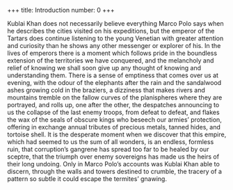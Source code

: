 +++
title: Introduction
number: 0
+++

Kublai Khan does not necessarily believe everything Marco Polo says when he describes the cities visited on his expeditions, but the emperor of the Tartars does continue listening to the young Venetian with greater attention and curiosity than he shows any other messenger or explorer of his. In the lives of emperors there is a moment which follows pride in the boundless extension of the territories we have conquered, and the melancholy and relief of knowing we shall soon give up any thought of knowing and understanding them. There is a sense of emptiness that comes over us at evening, with the odour of the elephants after the rain and the sandalwood ashes growing cold in the braziers, a dizziness that makes rivers and mountains tremble on the fallow curves of the planispheres where they are portrayed, and rolls up, one after the other, the despatches announcing to us the collapse of the last enemy troops, from defeat to defeat, and flakes the wax of the seals of obscure kings who beseech our armies’ protection, offering in exchange annual tributes of precious metals, tanned hides, and tortoise shell. It is the desperate moment when we discover that this empire, which had seemed to us the sum of all wonders, is an endless, formless ruin, that corruption’s gangrene has spread too far to be healed by our sceptre, that the triumph over enemy sovereigns has made us the heirs of their long undoing. Only in Marco Polo’s accounts was Kublai Khan able to discern, through the walls and towers destined to crumble, the tracery of a pattern so subtle it could escape the termites’ gnawing.